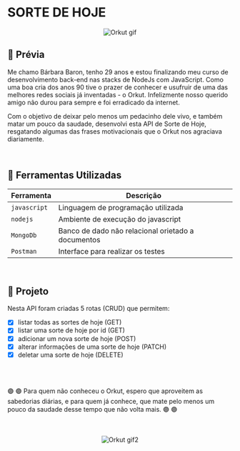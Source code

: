 # SORTE DE HOJE

<p align="center">
  <img src="http://www.scrapsweb.com.br/arquivos/Diversas/scrapsweb_diversas-663177.gif" alt="Orkut gif"/>
</p>

## :rainbow: Prévia

Me chamo Bárbara Baron, tenho 29 anos e estou finalizando meu curso de desenvolvimento back-end nas stacks de NodeJs com JavaScript. Como uma boa cria dos anos 90 tive o prazer de conhecer e usufruir de uma das melhores redes sociais já inventadas - o Orkut. Infelizmente nosso querido amigo não durou para sempre e foi erradicado da internet. 

Com o objetivo de deixar pelo menos um pedacinho dele vivo, e também matar um pouco da saudade, desenvolvi esta API de Sorte de Hoje, resgatando algumas das frases motivacionais que o Orkut nos agraciava diariamente.

<br>

## :wrench: Ferramentas Utilizadas

| Ferramenta | Descrição |
| --- | --- |
| `javascript` | Linguagem de programação utilizada |
| `nodejs` | Ambiente de execução do javascript|
| `MongoDb` | Banco de dado não relacional orietado a documentos|
| `Postman` | Interface para realizar os testes|

 <br>

## :bookmark: Projeto

Nesta API foram criadas 5 rotas (CRUD) que permitem: 

- [x] listar todas as sortes de hoje (GET)
- [x] listar uma sorte de hoje por id (GET)
- [x] adicionar um nova sorte de hoje (POST)
- [x] alterar informações de uma sorte de hoje (PATCH)
- [x] deletar uma sorte de hoje (DELETE)

<br>
<br>

:purple_circle: :purple_circle: Para quem não conheceu o Orkut, espero que aproveitem as sabedorias diárias, e para quem já conhece, que mate pelo menos um pouco da saudade desse tempo que não volta mais. :purple_circle: :purple_circle:

<br>

<p align="center">
  <img src="https://recadoslindos.com.br/wp-content/uploads/2017/04/obrigada1.gif" alt="Orkut gif2"/>
</p>
